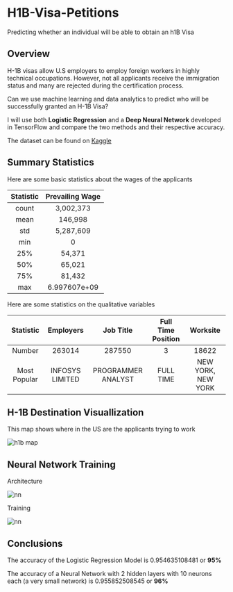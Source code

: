 # H1B-Visa-Petitions
Predicting whether an individual will be able to obtain an h1B Visa 

## Overview
H-1B visas allow U.S employers to employ foreign workers in highly technical occupations. However, not all applicants receive the immigration status and many are rejected during the certification process. 

Can we use machine learning and data analytics to predict who will be successfully granted an H-1B Visa? 

I will use both **Logistic Regression** and a **Deep Neural Network** developed in TensorFlow and compare the two methods and their respective accuracy.

The dataset can be found on [Kaggle](https://www.kaggle.com/nsharan/h-1b-visa)

## Summary Statistics 
Here are some basic statistics about the wages of the applicants

|Statistic| Prevailing Wage |
|:-------:|:---------:|
|count    |3,002,373|  
|mean     |146,998|    
|std      |5,287,609|   
|min      |0|         
|25%      |54,371|      
|50%      |65,021|    
|75%      |81,432|     
|max      |6.997607e+09|    

Here are some statistics on the qualitative variables

|Statistic| Employers | Job Title | Full Time Position | Worksite |
|:-------:|:---------:|:---------:|:------------------:|:--------:|
| Number  | 263014    |  287550   | 3                  |    18622 |
|Most Popular| INFOSYS LIMITED | PROGRAMMER ANALYST | FULL TIME | NEW YORK, NEW YORK|


## H-1B Destination Visuallization
This map shows where in the US are the applicants trying to work

![h1b map](https://github.com/nrao57/H1B-Visa-Petitions-/blob/master/h1b_map.png)

## Neural Network Training
Architecture

![nn](https://github.com/nrao57/H1B-Visa-Petitions-/blob/master/NeuralNetworkArchitecture.png)

Training

![nn](https://github.com/nrao57/H1B-Visa-Petitions-/blob/master/NeuralNetworkTraining.png)

## Conclusions 
The accuracy of the Logistic Regression Model is 0.954635108481 or **95%** 

The accuracy of a Neural Network with 2 hidden layers with 10 neurons each (a very small network) is 0.955852508545 or **96%**
